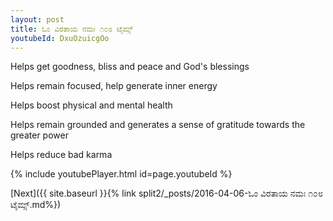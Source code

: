 ```yaml
---
layout: post
title: ಓಂ ವಿರತಾಯ ನಮಃ ೧೦೮ ಟೈಮ್ಸ್
youtubeId: DxuOzuicgOo
---
```

 
 
Helps get goodness, bliss and peace and God's blessings
 
Helps remain focused, help generate inner energy 
 
Helps boost physical and mental health 
 
Helps remain grounded and generates a sense of gratitude towards the greater power 
 
Helps reduce bad karma
 
 
 
 


{% include youtubePlayer.html id=page.youtubeId %}
 
[Next]({{ site.baseurl }}{% link  split2/_posts/2016-04-06-ಓಂ ವಿರತಾಯ ನಮಃ ೧೦೮ ಟೈಮ್ಸ್.md%})
 
